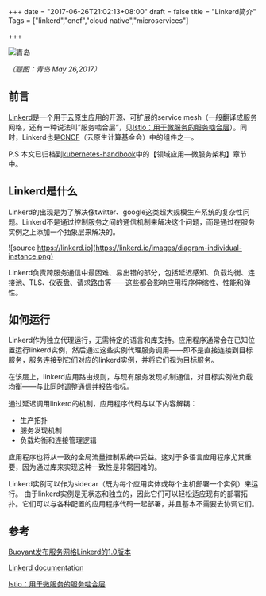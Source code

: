 +++
date = "2017-06-26T21:02:13+08:00"
draft = false
title = "Linkerd简介"
Tags = ["linkerd","cncf","cloud native","microservices"]

+++

![青岛](http://olz1di9xf.bkt.clouddn.com/20170526021.jpg)

*（题图：青岛 May 26,2017）*

## 前言

[Linkerd](https://linkerd.io)是一个用于云原生应用的开源、可扩展的service mesh（一般翻译成服务网格，还有一种说法叫”服务啮合层“，见[Istio：用于微服务的服务啮合层](http://www.infoq.com/cn/news/2017/05/istio)）。同时，Linkerd也是[CNCF](https://cncf.io)（云原生计算基金会）中的组件之一。

P.S 本文已归档到[kubernetes-handbook](https://github.com/rootsongjc/kubernetes-handbook/)中的【领域应用—微服务架构】章节中。

## Linkerd是什么

Linkerd的出现是为了解决像twitter、google这类超大规模生产系统的复杂性问题。Linkerd不是通过控制服务之间的通信机制来解决这个问题，而是通过在服务实例之上添加一个抽象层来解决的。

![source https://linkerd.io](https://linkerd.io/images/diagram-individual-instance.png)

Linkerd负责跨服务通信中最困难、易出错的部分，包括延迟感知、负载均衡、连接池、TLS、仪表盘、请求路由等——这些都会影响应用程序伸缩性、性能和弹性。

## 如何运行

Linkerd作为独立代理运行，无需特定的语言和库支持。应用程序通常会在已知位置运行linkerd实例，然后通过这些实例代理服务调用——即不是直接连接到目标服务，服务连接到它们对应的linkerd实例，并将它们视为目标服务。

在该层上，linkerd应用路由规则，与现有服务发现机制通信，对目标实例做负载均衡——与此同时调整通信并报告指标。 

通过延迟调用linkerd的机制，应用程序代码与以下内容解耦：

- 生产拓扑
- 服务发现机制
- 负载均衡和连接管理逻辑

应用程序也将从一致的全局流量控制系统中受益。这对于多语言应用程序尤其重要，因为通过库来实现这种一致性是非常困难的。

Linkerd实例可以作为sidecar（既为每个应用实体或每个主机部署一个实例）来运行。 由于linkerd实例是无状态和独立的，因此它们可以轻松适应现有的部署拓扑。它们可以与各种配置的应用程序代码一起部署，并且基本不需要去协调它们。

## 参考

[Buoyant发布服务网格Linkerd的1.0版本](http://www.infoq.com/cn/news/2017/05/buoyant-release-ver-1-of-linkerd)

[Linkerd documentation](https://linkerd.io/documentation/)

[Istio：用于微服务的服务啮合层](http://www.infoq.com/cn/news/2017/05/istio)

